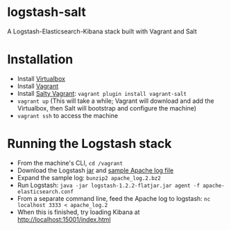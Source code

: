logstash-salt
=============

A Logstash-Elasticsearch-Kibana stack built with Vagrant and Salt


Installation
============

- Install [Virtualbox](https://www.virtualbox.org/wiki/Downloads)
- Install [Vagrant](http://www.vagrantup.com/)
- Install [Salty Vagrant](https://github.com/saltstack/salty-vagrant): `vagrant plugin install vagrant-salt`
- `vagrant up` (This will take a while; Vagrant will download and add the Virtualbox, then Salt will bootstrap and configure the machine)
- `vagrant ssh` to access the machine

Running the Logstash stack
==========================

- From the machine's CLI, `cd /vagrant`
- Download the Logstash [jar](https://download.elasticsearch.org/logstash/logstash/logstash-1.2.2-flatjar.jar) 
  and [sample Apache log file](http://logstash.net/docs/1.2.2/tutorials/10-minute-walkthrough/apache_log.2.bz2)
- Expand the sample log: `bunzip2 apache_log.2.bz2`
- Run Logstash: `java -jar logstash-1.2.2-flatjar.jar agent -f apache-elasticsearch.conf`
- From a separate command line, feed the Apache log to logstash: `nc localhost 3333 < apache_log.2`
- When this is finished, try loading Kibana at [http://localhost:15001/index.html](http://localhost:15001/index.html#/dashboard/file/logstash.json)
